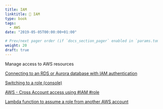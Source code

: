 ```yaml
---
title: IAM
linktitle: 🔐 IAM
type: book
tags:
  - AWS
date: "2019-05-05T00:00:00+01:00"

# Prev/next pager order (if `docs_section_pager` enabled in `params.toml`)
weight: 20
draft: true
---
```


Manage access to AWS resources

<!--more-->

[Connecting to an RDS or Aurora database with IAM authentication](https://www.capside.com/labs/rds-aurora-database-with-iam-authentication/)

[Switching to a role (console)](https://docs.aws.amazon.com/IAM/latest/UserGuide/id_roles_use_switch-role-console.html)

[AWS - Cross Account access using #IAM #role](https://www.youtube.com/watch?v=n1r9Fp7GKvk)

[Lambda function to assume a role from another AWS account](https://aws.amazon.com/premiumsupport/knowledge-center/lambda-function-assume-iam-role/)
